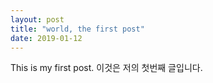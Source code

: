 ```yaml
---
layout: post
title: "world, the first post"
date: 2019-01-12
---
```


This is my first post.
이것은 저의 첫번째 글입니다.
